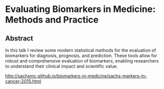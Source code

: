 Evaluating Biomarkers in Medicine: Methods and Practice
==============

Abstract 
--------
In this talk I review some modern statistical methods for the evaluation of biomarkers for diagnosis, prognosis, and prediction. These tools allow for robust and comprehensive evaluation of biomarkers, enabling researchers to understand their clinical impact and scientific value. 



http://sachsmc.github.io/biomarkers-in-medicine/sachs-markers-in-cancer-2015.html

